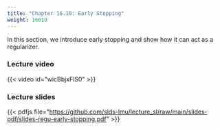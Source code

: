 ```yaml
---
title: "Chapter 16.10: Early Stopping"
weight: 16010
---
```

In this section, we introduce early stopping and show how it can act as a regularizer. 

<!--more-->

### Lecture video

{{< video id="wicBbjxFlS0" >}}

### Lecture slides

{{< pdfjs file="https://github.com/slds-lmu/lecture_sl/raw/main/slides-pdf/slides-regu-early-stopping.pdf" >}}

